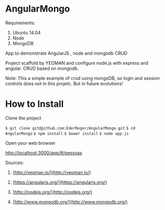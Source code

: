 AngularMongo
============

Requirements:

1. Ubuntu 14.04
2. Node
3. MongoDB 

App to demonstrate AngularJS , node and  mongodb CRUD


Project scaffold by YEOMAN and configure node.js with express and angular.
CRUD based on mongodb.

Note: This a simple example of crud using mongoDB, so login and session controls does not in this projetc.
But in future evolutions!

How to Install
==============

Clone the project

`$ git clone git@github.com:EderRoger/AngularMongo.git`
`$ cd AngularMongo`
`$ npm install`
`$ bower install`
`$ node app.js`

Open your web browser 

[http://localhost:3000/app/#/pessoas](http://localhost:3000/app/#/pessoas)


Sources:

1. [http://yeoman.io/](http://yeoman.io/)

2. [https://angularjs.org/](https://angularjs.org/)

3. [http://nodejs.org/](http://nodejs.org/)

4. [http://www.mongodb.org/](http://www.mongodb.org/)
